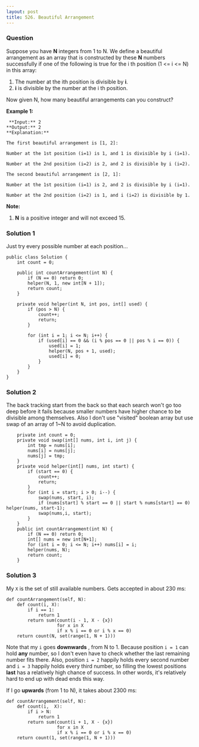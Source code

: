 ```yaml
---
layout: post
title: 526. Beautiful Arrangement
---
```

### Question
Suppose you have **N** integers from 1 to N. We define a beautiful arrangement
as an array that is constructed by these **N** numbers successfully if one of
the following is true for the i th position (1 <= i <= N) in this array:

  1. The number at the ith position is divisible by **i**.
  2. **i** is divisible by the number at the i th position.



Now given N, how many beautiful arrangements can you construct?

 **Example 1:**

    
    
     **Input:** 2
    **Output:** 2
    **Explanation:** 
    
    The first beautiful arrangement is [1, 2]:
    
    Number at the 1st position (i=1) is 1, and 1 is divisible by i (i=1).
    
    Number at the 2nd position (i=2) is 2, and 2 is divisible by i (i=2).
    
    The second beautiful arrangement is [2, 1]:
    
    Number at the 1st position (i=1) is 2, and 2 is divisible by i (i=1).
    
    Number at the 2nd position (i=2) is 1, and i (i=2) is divisible by 1.
    



 **Note:**

  1. **N** is a positive integer and will not exceed 15.

### Solution 1
Just try every possible number at each position...

    
    
    public class Solution {
        int count = 0;
        
        public int countArrangement(int N) {
            if (N == 0) return 0;
            helper(N, 1, new int[N + 1]);
            return count;
        }
        
        private void helper(int N, int pos, int[] used) {
            if (pos > N) {
                count++;
                return;
            }
            
            for (int i = 1; i <= N; i++) {
                if (used[i] == 0 && (i % pos == 0 || pos % i == 0)) {
                    used[i] = 1;
                    helper(N, pos + 1, used);
                    used[i] = 0;
                }
            }
        }
    }
    


### Solution 2
The back tracking start from the back so that each search won't go too deep
before it fails because smaller numbers have higher chance to be divisible
among themselves. Also I don't use "visited" boolean array but use swap of an
array of 1~N to avoid duplication.

    
    
        private int count = 0;
        private void swap(int[] nums, int i, int j) {
            int tmp = nums[i];
            nums[i] = nums[j];
            nums[j] = tmp;
        }
        private void helper(int[] nums, int start) {
            if (start == 0) {
                count++;
                return;
            }
            for (int i = start; i > 0; i--) {
                swap(nums, start, i);
                if (nums[start] % start == 0 || start % nums[start] == 0) helper(nums, start-1);
                swap(nums,i, start);
            }
        }
        public int countArrangement(int N) {
            if (N == 0) return 0;
            int[] nums = new int[N+1];
            for (int i = 0; i <= N; i++) nums[i] = i;
            helper(nums, N);
            return count;
        }
    


### Solution 3
My `X` is the set of still available numbers. Gets accepted in about 230 ms:

    
    
    def countArrangement(self, N):
        def count(i, X):
            if i == 1:
                return 1
            return sum(count(i - 1, X - {x})
                       for x in X
                       if x % i == 0 or i % x == 0)
        return count(N, set(range(1, N + 1)))
    

Note that my `i` goes **downwards** , from N to 1. Because position `i = 1`
can hold **any** number, so I don't even have to check whether the last
remaining number fits there. Also, position `i = 2` happily holds every second
number and `i = 3` happily holds every third number, so filling the lowest
positions **last** has a relatively high chance of success. In other words,
it's relatively hard to end up with dead ends this way.

If I go **upwards** (from 1 to N), it takes about 2300 ms:

    
    
    def countArrangement(self, N):
        def count(i,  X):
            if i > N:
                return 1
            return sum(count(i + 1, X - {x})
                       for x in X
                       if x % i == 0 or i % x == 0)
        return count(1, set(range(1, N + 1)))



